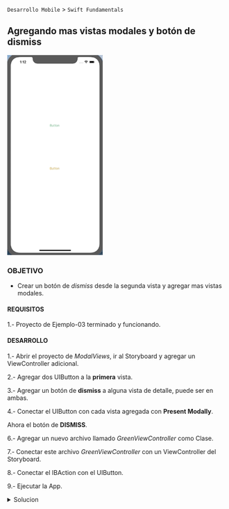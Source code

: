 
`Desarrollo Mobile` > `Swift Fundamentals`

## Agregando mas vistas modales y botón de dismiss

<img src="9.gif" alt="Solucion" width="220" height="460">

### OBJETIVO

- Crear un botón de *dismiss* desde la segunda vista y agregar mas vistas modales.

#### REQUISITOS

1.- Proyecto de Ejemplo-03 terminado y funcionando.


#### DESARROLLO

1.- Abrir el proyecto de *ModalViews*, ir al Storyboard y agregar un ViewController adicional.

2.- Agregar dos UIButton a la **primera** vista.

3.- Agregar un botón de **dismiss** a alguna vista de detalle, puede ser en ambas.

4.- Conectar el UIButton con cada vista agregada con **Present Modally**.

Ahora el botón de **DISMISS**.

6.- Agregar un nuevo archivo llamado *GreenViewController* como Clase.

7.- Conectar este archivo *GreenViewController* con un ViewController del Storyboard.

8.- Conectar el IBAction con el UIButton.

9.- Ejecutar la App.


<details>
        <summary>Solucion</summary>
        
<p>1.- Abrir el proyecto de *ModalViews*, ir al Storyboard y agregar un ViewController adicional.</p>

<p>2.- Agregar dos UIButton a la **primera** vista.</p>

<img src="1.png" alt="Solucion" width="195" height="260">

<p>3.- Agregar un botón de **dismiss** a alguna vista de detalle, puede ser en ambas.</p>

<img src="2.png" alt="" width="320" height="260">

<p>4.- Conectar el UIButton con cada vista agregada con **Present Modally**.</p>

<img src="3.png" alt="" width="220" height="360">

<p>5.- Al ejecutar la App deberiamos poder ocultar las vistas de detalle.</p>

<p>Ahora el botón de <strong>DISMISS**</strong>.</p>

<p>6.- Agregar un nuevo archivo llamado <strong>GreenViewController</strong>, de la siguiente manera:</p>

`Click derecho` > `NewFile` > `Cocoa touch class` > `Subclass of UIViewController` > `Create`.

<img src="4.gif" alt="" width="520" height="300">

<p>7.- Conectar este archivo *GreenViewController* con un ViewController del Storyboard.</p>

<img src="5.png" alt="" width="640" height="360">

<p>8.- Nos dirigimos al archivo *GreenViewController* y escribimos el siguiente código.</p>

```
  @IBAction func dismiss(_ sender: Any) {
    dismiss(animated: true, completion: nil)
  }
```
<img src="6.png" alt="" width="660" height="260">

<p>9.- Regresamos al Storyboard, seleccionamos nuestra vista verde, y conectamos la acción con nuestro botón.</p>

<img src="7.png" alt="" width="420" height="260">

<p>10.- Saldrá un pop-menu, seleccionamos *TouchUp Inside*.</p>

<img src="8.png" alt="" width="230" height="220">

<p>11.- Ejecutar la App.</p>

</details>

